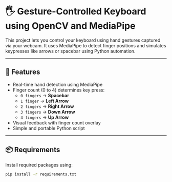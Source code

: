 # 🖐️ Gesture-Controlled Keyboard using OpenCV and MediaPipe

This project lets you control your keyboard using hand gestures captured via your webcam. It uses MediaPipe to detect finger positions and simulates keypresses like arrows or spacebar using Python automation.

---

## 🚀 Features

- Real-time hand detection using MediaPipe
- Finger count (0 to 4) determines key press:
  - `0 fingers` → **Spacebar**
  - `1 finger`  → **Left Arrow**
  - `2 fingers` → **Right Arrow**
  - `3 fingers` → **Down Arrow**
  - `4 fingers` → **Up Arrow**
- Visual feedback with finger count overlay
- Simple and portable Python script

---

## 📦 Requirements

Install required packages using:

```bash
pip install -r requirements.txt
